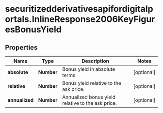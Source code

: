 # securitizedderivativesapifordigitalportals.InlineResponse2006KeyFiguresBonusYield

## Properties

Name | Type | Description | Notes
------------ | ------------- | ------------- | -------------
**absolute** | **Number** | Bonus yield in absolute terms. | [optional] 
**relative** | **Number** | Bonus yield relative to the ask price. | [optional] 
**annualized** | **Number** | Annualized bonus yield relative to the ask price. | [optional] 


